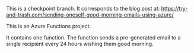This is a checkpoint branch. It corresponds to the blog post at: https://try-and-trash.com/sending-oneself-good-morning-emails-using-azure/

This is an Azure Functions project.

It contains one function. The function sends a pre-generated email to a single recipient every 24 hours wishing them good morning.